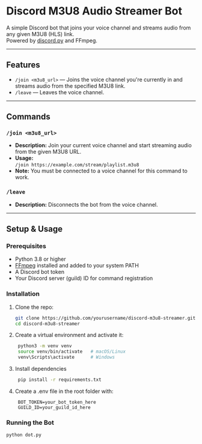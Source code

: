 # Discord M3U8 Audio Streamer Bot

A simple Discord bot that joins your voice channel and streams audio from any given M3U8 (HLS) link.  
Powered by [discord.py](https://github.com/Rapptz/discord.py) and FFmpeg.

---

## Features

- `/join <m3u8_url>` — Joins the voice channel you're currently in and streams audio from the specified M3U8 link.
- `/leave` — Leaves the voice channel.

---

## Commands

### `/join <m3u8_url>`

- **Description:** Join your current voice channel and start streaming audio from the given M3U8 URL.
- **Usage:**  
  `/join https://example.com/stream/playlist.m3u8`
- **Note:** You must be connected to a voice channel for this command to work.

### `/leave`

- **Description:** Disconnects the bot from the voice channel.

---

## Setup & Usage

### Prerequisites

- Python 3.8 or higher
- [FFmpeg](https://ffmpeg.org/download.html) installed and added to your system PATH
- A Discord bot token
- Your Discord server (guild) ID for command registration

### Installation

1. Clone the repo:
   ```bash
   git clone https://github.com/yourusername/discord-m3u8-streamer.git
   cd discord-m3u8-streamer
   ```

2. Create a virtual environment and activate it:
   ```bash
    python3 -m venv venv
    source venv/bin/activate   # macOS/Linux
    venv\Scripts\activate      # Windows
    ```
3. Install dependencies
   ```bash
    pip install -r requirements.txt
    ```
4. Create a .env file in the root folder with:
   ```
    BOT_TOKEN=your_bot_token_here
    GUILD_ID=your_guild_id_here
   ```

### Running the Bot
```bash
python dot.py
```


